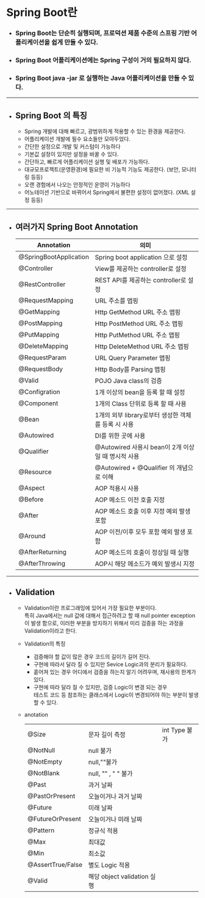 # Spring Boot란

- ### Spring Boot는 단순히 실행되며, 프로덕션 제품 수준의 스프링 기반 어플리케이션을 쉽게 만들 수 있다.
- ### Spring Boot 어플리케이션에는 Spring 구성이 거의 필요하지 않다.
- ### Spring Boot java -jar 로 실행하는 Java 어플리케이션을 만들 수 있다.
--------------------------------------------

- ## Spring Boot 의 특징
    - Spring 개발에 대해 빠르고, 광범위하게 적용할 수 있는 환경을 제공한다.
    - 어플리케이션 개발에 필수 요소들만 모아두었다.
    - 간단한 설정으로 개발 및 커스텀이 가능하다
    - 기본값 설정이 있지만 설정을 바꿀 수 있다.
    - 간단하고, 빠르게 어플리케이션 실행 및 배포가 가능하다.
    - 대규모프로젝트(운영환경)에 필요한 비 기능적 기능도 제공한다. (보안, 모니터링 등등)
    - 오랜 경험에서 나오는 안정적인 운영이 가능하다
    - 어노테이션 기반으로 바뀌어서 Spring에서 불편한 설정이 없어졌다. (XML 설정 등등)

----------------------------------

- ## 여러가지 Spring Boot Annotation  

    |Annotation|의미|
    |---|---|
    |@SpringBootApplication|Spring boot application 으로 설정|
    |@Controller|View를 제공하는 controller로 설정|
    |@RestController|REST API를 제공하는 controller로 설정|
    |@RequestMapping|URL 주소를 맵핑|
    |@GetMapping|Http GetMethod URL 주소 맵핑|
    |@PostMapping|Http PostMethod URL 주소 맵핑|
    |@PutMapping|Http PutMethod URL 주소 맵핑|
    |@DeleteMapping|Http DeleteMethod URL 주소 맵핑|
    |@RequestParam|URL Query Parameter 맵핑|
    |@RequestBody|Http Body를 Parsing 맵핑|
    |@Valid|POJO Java class의 검증|
    |@Configration|1개 이상의 bean을 등록 할 때 설정|
    |@Component|1개의 Class 단위로 등록 할 때 사용|
    |@Bean|1개의 외부 library로부터 생성한 객체를 등록 시 사용|
    |@Autowired|DI를 위한 곳에 사용|
    |@Qualifier|@Autowired 사용시 bean이 2개 이상 일 때 명시적 사용|
    |@Resource|@Autowired + @Qualifier 의 개념으로 이해|
    |@Aspect|AOP 적용시 사용|
    |@Before|AOP 메소드 이전 호출 지정|
    |@After|AOP 메소드 호출 이후 지정 예외 발생 포함|
    |@Around|AOP 이전/이후 모두 포함 예외 발생 포함|
    |@AfterReturning|AOP 메소드의 호출이 정상일 때 실행|
    |@AfterThrowing|AOP시 해당 메소드가 예외 발생시 지정|
    
------------------
- ## Validation
    - Validation이란 프로그래밍에 있어서 가장 필요한 부분이다.  
      특히 Java에서는 null 값에 대해서 접근하려고 할 때 null pointer exception 이 발생 함으로, 이러한 부분을 방지하기 위해서 미리 검증을 하는 과정을 Validation이라고 한다.
    - Validation의 특징
        - 검증해야 할 값이 많은 경우 코드의 길이가 길어 진다.
        - 구현에 따라서 달라 질 수 있지만 Sevice Logic과의 분리가 필요하다.
        - 흩어져 있는 경우 어디에서 검증을 하는지 알기 어려우며, 재사용의 한계가 있다.
        - 구현에 따라 달라 질 수 있지만, 검증 Logic이 변경 되는 경우  
          테스트 코드 등 참조하는 클래스에서 Logic이 변경되어야 하는 부분이 발생 할 수 있다.
    - anotation
        
        | | | |
        |---|---|---|
        |@Size|문자 길이 측정|int Type 불가|
        |@NotNull|null 불가||
        |@NotEmpty|null,""불가||
        |@NotBlank|null, "" , " " 불가||
        |@Past|과거 날짜||
        |@PastOrPresent|오늘이거나 과거 날짜||
        |@Future|미래 날짜||
        |@FutureOrPresent|오늘이거나 미래 날짜||
        |@Pattern|정규식 적용||
        |@Max|최대값||
        |@Min|최소값||
        |@AssertTrue/False|별도 Logic 적용||
        |@Valid|해당 object validation 실행||
